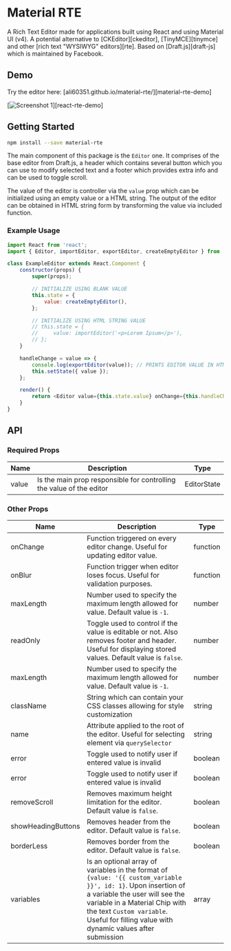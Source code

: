 # Material RTE

A Rich Text Editor made for applications built using React and using Material UI (v4). A potential alternative to [CKEditor][ckeditor], [TinyMCE][tinymce] and other [rich text "WYSIWYG" editors][rte]. Based on [Draft.js][draft-js] which is maintained by Facebook.

## Demo

Try the editor here: [ali60351.github.io/material-rte/][material-rte-demo]

[![Screenshot 1](https://i.imgur.com/WRQHpez.png)][react-rte-demo]

## Getting Started

```sh
npm install --save material-rte
```

The main component of this package is the `Editor` one. It comprises of the base editor from Draft.js, a header which contains several button which you can use to modify selected text and a footer which provides extra info and can be used to toggle scroll.

The value of the editor is controller via the `value` prop which can be initialized using an empty value or a HTML string. The output of the editor can be obtained in HTML string form by transforming the value via included function.

### Example Usage

```javascript
import React from 'react';
import { Editor, importEditor, exportEditor, createEmptyEditor } from 'material-rte';

class ExampleEditor extends React.Component {
    constructor(props) {
        super(props);

        // INITIALIZE USING BLANK VALUE
        this.state = {
            value: createEmptyEditor(),
        };

        // INITIALIZE USING HTML STRING VALUE
        // this.state = {
        //     value: importEditor('<p>Lorem Ipsum</p>'),
        // };
    }

    handleChange = value => {
        console.log(exportEditor(value)); // PRINTS EDITOR VALUE IN HTML STRING FORM
        this.setState({ value });
    };

    render() {
        return <Editor value={this.state.value} onChange={this.handleChange} name="example-editor" />;
    }
}
```

## API

### Required Props

| Name  | Description                                                          | Type        |
| ----- | -------------------------------------------------------------------- | ----------- |
| value | Is the main prop responsible for controlling the value of the editor | EditorState |

### Other Props

| Name               | Description                                                                                                                                                                                                                                                                 | Type     |
| ------------------ | --------------------------------------------------------------------------------------------------------------------------------------------------------------------------------------------------------------------------------------------------------------------------- | -------- |
| onChange           | Function triggered on every editor change. Useful for updating editor value.                                                                                                                                                                                                | function |
| onBlur             | Function trigger when editor loses focus. Useful for validation purposes.                                                                                                                                                                                                   | function |
| maxLength          | Number used to specify the maximum length allowed for value. Default value is `-1`.                                                                                                                                                                                         | number   |
| readOnly           | Toggle used to control if the value is editable or not. Also removes footer and header. Useful for displaying stored values. Default value is `false`.                                                                                                                      | number   |
| maxLength          | Number used to specify the maximum length allowed for value. Default value is `-1`.                                                                                                                                                                                         | number   |
| className          | String which can contain your CSS classes allowing for style customization                                                                                                                                                                                                  | string   |
| name               | Attribute applied to the root of the editor. Useful for selecting element via `querySelector`                                                                                                                                                                               | string   |
| error              | Toggle used to notify user if entered value is invalid                                                                                                                                                                                                                      | boolean  |
| error              | Toggle used to notify user if entered value is invalid                                                                                                                                                                                                                      | boolean  |
| removeScroll       | Removes maximum height limitation for the editor. Default value is `false`.                                                                                                                                                                                                 | boolean  |
| showHeadingButtons | Removes header from the editor. Default value is `false`.                                                                                                                                                                                                                   | boolean  |
| borderLess         | Removes border from the editor. Default value is `false`.                                                                                                                                                                                                                   | boolean  |
| variables          | Is an optional array of variables in the format of `{value: '{{ custom_variable }}', id: 1}`. Upon insertion of a variable the user will see the variable in a Material Chip with the text `Custom variable`. Useful for filling value with dynamic values after submission | array    |
